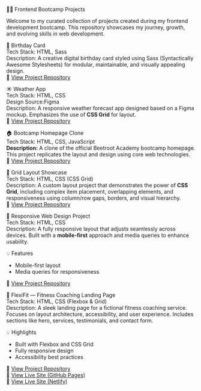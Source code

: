  🧑‍💻 Frontend Bootcamp Projects

Welcome to my curated collection of projects created during my frontend development bootcamp. This repository showcases my journey, growth, and evolving skills in web development.


 🎉 Birthday Card  
Tech Stack: HTML, Sass  
Description: A creative digital birthday card styled using Sass (Syntactically Awesome Stylesheets) for modular, maintainable, and visually appealing design.  
🔗 [View Project Repository](https://github.com/jidris-spec/birthday-card.git)


☀️ Weather App  
Tech Stack: HTML, CSS  
Design Source:Figma  
Description: A responsive weather forecast app designed based on a Figma mockup. Emphasizes the use of **CSS Grid** for layout.  
🔗 [View Project Repository](https://github.com/jidris-spec/jidris-spec-Figma-Grid.scss.git)


 🏠 Bootcamp Homepage Clone  
Tech Stack: HTML, CSS, JavaScript  
**Description:** A clone of the official Beetroot Academy bootcamp homepage. This project replicates the layout and design using core web technologies.  
🔗 [View Project Repository](https://github.com/jidris-spec/Bootcamp-homepage.git)



 🧱 Grid Layout Showcase  
Tech Stack: HTML, CSS (CSS Grid)  
Description: A custom layout project that demonstrates the power of **CSS Grid**, including complex item placement, overlapping elements, and responsiveness using column/row gaps, borders, and visual hierarchy.  
🔗 [View Project Repository](https://github.com/jidris-spec/-Grid-Layout-Showcase.git)



 📱 Responsive Web Design Project  
Tech Stack: HTML, CSS  
Description: A fully responsive layout that adjusts seamlessly across devices. Built with a **mobile-first** approach and media queries to enhance usability.  

💡 Features 
- Mobile-first layout  
- Media queries for responsiveness  

🔗 [View Project Repository](https://github.com/jidris-spec/Responsive-Web-Design.git)


 🎯 FlexiFit — Fitness Coaching Landing Page  
Tech Stack: HTML, CSS (Flexbox & Grid)  
Description: A sleek landing page for a fictional fitness coaching service. Focuses on layout architecture, accessibility, and user experience. Includes sections like hero, services, testimonials, and contact form.

💡 Highlights  
- Built with Flexbox and CSS Grid  
- Fully responsive design  
- Accessibility best practices  

🔗 [View Project Repository](https://github.com/jidris-spec/Landing-page.git)  
🔗 [View Live Site (GitHub Pages)](https://jidris-spec.github.io/Landing-page/)  
🔗 [View Live Site (Netlify)](https://startling-bienenstitch-e62c26.netlify.app/)
